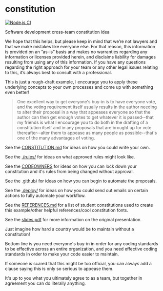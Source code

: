 # constitution
[![Node.js CI](https://github.com/turbonemesis/constitution/actions/workflows/node.js.yml/badge.svg)](https://github.com/turbonemesis/constitution/actions/workflows/node.js.yml)

Software development cross-team constitution idea

We hope that this helps, but please keep in mind that we’re not lawyers and that we make mistakes like everyone else. For that reason, this information is provided on an “as-is” basis and makes no warranties regarding any information or licenses provided herein, and disclaims liability for damages resulting from using any of this information. If you have any questions regarding the right approach for your team or any other legal issues relating to this, it’s always best to consult with a professional.

This is just a rough-draft example, I encourage you to apply these underlying concepts to your own processes and come up with something even better!

> One excellent way to get everyone's buy-in is to have everyone vote, and the voting requirement itself usually results in the author needing to alter their proposal in a way that appeases everyone so that the author can then get enough votes to get whatever it is passed--that my friends is what I encourage you to do both in the drafting of a constitution itself and in any proposals that are brought up for vote thereafter--alter them to appease as many people as possible--that's one of the many advantages of voting.

See the [CONSTITUTION.md](CONSTITUTION.md) for ideas on how you could write your own.

See the [./rules/](./rules/) for ideas on what approved rules might look like.

See the [CODEOWNERS](CODEOWNERS) for ideas on how you can lock down your constitution and it's rules from being changed without approval.

See the [.github/](.github/) for ideas on how you can begin to automate the proposals.

See the [.deploy/](.deploy/) for ideas on how you could send out emails on certain actions to fully automate your workflow.

See the [REFERENCES.md](./REFERENCES.md) for a list of student constitutions used to create this example/other helpful references/cool constitution fonts.

See the [slides.pdf](./slides.pdf) for more information on the original presentation.

Just imagine how hard a country would be to maintain without a constitution!

Bottom line is you need everyone's buy-in in order for any coding standards to be effective across an entire organization, and you need effective coding standards in order to make your code easier to maintain. 

If someone is scared that this might be too official, you can always add a clause saying this is only so serious to appease them. 

It's up to you what you ultimately agree to as a team, but together in agreement you can do literally anything.

